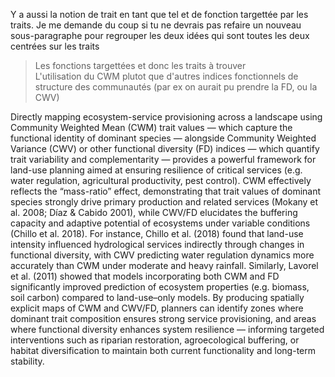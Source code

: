 Y a aussi la notion de trait en tant que tel et de fonction targettée par les traits. Je me demande du coup si tu ne devrais pas refaire un nouveau sous-paragraphe pour regrouper les deux idées qui sont toutes les deux centrées sur les traits  
>Les fonctions targettées et donc les traits à trouver  
>L'utilisation du CWM plutot que d'autres indices fonctionnels de structure des communautés (par ex on aurait pu prendre la FD, ou la CWV)



Directly mapping ecosystem-service provisioning across a landscape using Community Weighted Mean (CWM) trait values — which capture the functional identity of dominant species — alongside Community Weighted Variance (CWV) or other functional diversity (FD) indices — which quantify trait variability and complementarity — provides a powerful framework for land-use planning aimed at ensuring resilience of critical services (e.g. water regulation, agricultural productivity, pest control). CWM effectively reflects the “mass-ratio” effect, demonstrating that trait values of dominant species strongly drive primary production and related services (Mokany et al. 2008; Díaz & Cabido 2001), while CWV/FD elucidates the buffering capacity and adaptive potential of ecosystems under variable conditions (Chillo et al. 2018). For instance, Chillo et al. (2018) found that land-use intensity influenced hydrological services indirectly through changes in functional diversity, with CWV predicting water regulation dynamics more accurately than CWM under moderate and heavy rainfall. Similarly, Lavorel et al. (2011) showed that models incorporating both CWM and FD significantly improved prediction of ecosystem properties (e.g. biomass, soil carbon) compared to land-use–only models. By producing spatially explicit maps of CWM and CWV/FD, planners can identify zones where dominant trait composition ensures strong service provisioning, and areas where functional diversity enhances system resilience — informing targeted interventions such as riparian restoration, agroecological buffering, or habitat diversification to maintain both current functionality and long-term stability.